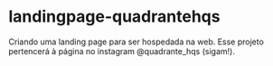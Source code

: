 # landingpage-quadrantehqs
Criando uma landing page para ser hospedada na web. Esse projeto pertencerá à página no instagram @quadrante_hqs (sigam!). 
